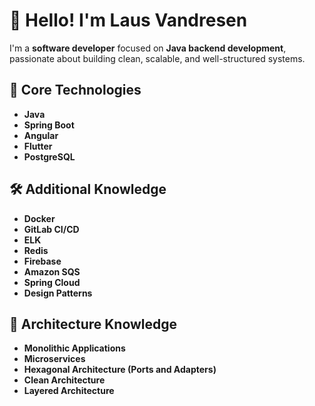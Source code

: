 # 👋 Hello! I'm Laus Vandresen

I'm a **software developer** focused on **Java backend development**, passionate about building clean, scalable, and well-structured systems.

## 🧰 Core Technologies

- **Java**
- **Spring Boot**
- **Angular**
- **Flutter**
- **PostgreSQL**

## 🛠️ Additional Knowledge

- **Docker**
- **GitLab CI/CD**
- **ELK**
- **Redis**
- **Firebase**
- **Amazon SQS**
- **Spring Cloud**
- **Design Patterns**

## 🧱 Architecture Knowledge

- **Monolithic Applications**
- **Microservices**
- **Hexagonal Architecture (Ports and Adapters)**
- **Clean Architecture**
- **Layered Architecture**
